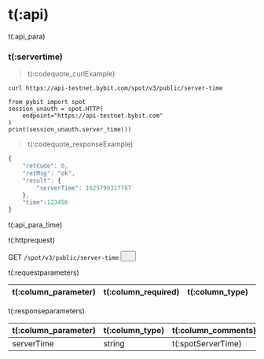# t(:api)
t(:api_para)

### t(:servertime)
> t(:codequote_curlExample)

```console
curl https://api-testnet.bybit.com/spot/v3/public/server-time
```

```python--pybit
from pybit import spot
session_unauth = spot.HTTP(
    endpoint="https://api-testnet.bybit.com"
)
print(session_unauth.server_time())
```

> t(:codequote_responseExample)

```javascript
{
    "retCode": 0,
    "retMsg": "ok",
    "result": {
        "serverTime": 1625799317787
    },
    "time":123456
}
```
t(:api_para_time)

<p class="fake_header">t(:httprequest)</p>
GET
<code><span id=vpTime>/spot/v3/public/server-time</span></code>
<button class="clipboard_button" data-clipboard-action="copy" data-clipboard-target="#vpTime"><img src="/images/copy_to_clipboard.png" height=15 width=15></img></button>

<p class="fake_header">t(:requestparameters)</p>

| t(:column_parameter) | t(:column_required) | t(:column_type)  | t(:column_comments) |
|:---------------------|:--------------------|:-----------------|---------------------|

<p class="fake_header">t(:responseparameters)</p>

| t(:column_parameter) | t(:column_type) | t(:column_comments) |
|:---------------------|:----------------|---------------------|
| serverTime           | string          | t(:spotServerTime)  |
